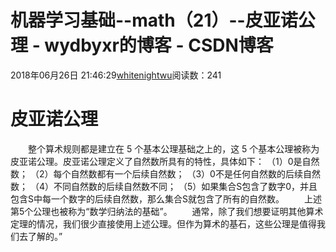 # 机器学习基础--math（21）--皮亚诺公理 - wydbyxr的博客 - CSDN博客
2018年06月26日 21:46:29[whitenightwu](https://me.csdn.net/wydbyxr)阅读数：241
# 皮亚诺公理
　　整个算术规则都是建立在 5 个基本公理基础之上的，这 5 个基本公理被称为皮亚诺公理。皮亚诺公理定义了自然数所具有的特性，具体如下： 
（1）0是自然数； 
（2）每个自然数都有一个后续自然数； 
（3）0不是任何自然数的后续自然数； 
（4）不同自然数的后续自然数不同； 
（5）如果集合S包含了数字0，并且包含S中每一个数字的后续自然数，那么集合S就包含了所有的自然数。
　　上述第5个公理也被称为“数学归纳法的基础”。
　　通常，除了我们想要证明其他算术定理的情况，我们很少直接使用上述公理。但作为算术的基石，这些公理是值得我们去了解的。”
